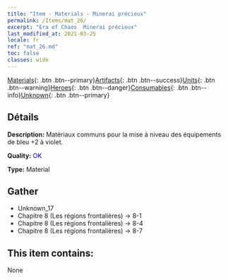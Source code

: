 ```yaml
---
title: "Item - Materials - Minerai précieux"
permalink: /Items/mat_26/
excerpt: "Era of Chaos  Minerai précieux"
last_modified_at: 2021-03-25
locale: fr
ref: "mat_26.md"
toc: false
classes: wide
---
```

 [Materials](/fr/Items/){: .btn .btn--primary}[Artifacts](/fr/Items/Artifacts/){: .btn .btn--success}[Units](/fr/Items/Units/){: .btn .btn--warning}[Heroes](/fr/Items/Heroes/){: .btn .btn--danger}[Consumables](/fr/Items/Consumables/){: .btn .btn--info}[Unknown](/fr/Items/Unknown/){: .btn .btn--primary}

## Détails
 **Description:** Matériaux communs pour la mise à niveau des équipements de bleu +2 à violet.

 **Quality:** <span style="color: #0000CD">OK</span>

 **Type:** Material

## Gather

*    Unknown_17 
*    Chapitre 8 (Les régions frontalières) -> 8-1 
*    Chapitre 8 (Les régions frontalières) -> 8-4 
*    Chapitre 8 (Les régions frontalières) -> 8-7 

## This item contains:

  None

